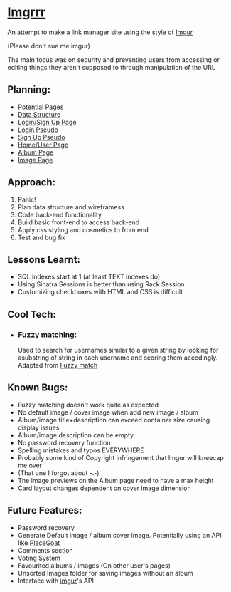 # [Imgrrr](https://ag-imgrrr.herokuapp.com)

An attempt to make a link manager site using the style of [Imgur](https://imgur.com/)

 (Please don't sue me imgur)

The main focus was on security and preventing users from accessing or editing things they aren't supposed to through manipulation of the URL

## Planning:

* [Potential Pages](https://github.com/AGreenwoodMelb/imgrrr/blob/master/README/potential-pages.jpg)
* [Data Structure](https://github.com/AGreenwoodMelb/imgrrr/blob/master/README/data-structure.jpg)
* [Login/Sign Up Page](https://github.com/AGreenwoodMelb/imgrrr/blob/master/README/login-signup-page.jpg)
* [Login Pseudo](https://github.com/AGreenwoodMelb/imgrrr/blob/master/README/login-pseudo.jpg)
* [Sign Up Pseudo](https://github.com/AGreenwoodMelb/imgrrr/blob/master/README/signup-pseudo.jpg)
* [Home/User Page](https://github.com/AGreenwoodMelb/imgrrr/blob/master/README/user-home-page.jpg)
* [Album Page](https://github.com/AGreenwoodMelb/imgrrr/blob/master/README/album-page.jpg)
* [Image Page](https://github.com/AGreenwoodMelb/imgrrr/blob/master/README/image-page.jpg)


## Approach:

1. Panic!
2. Plan data structure and wireframess
3. Code back-end functionality
4. Build basic front-end to access back-end
5. Apply css styling and cosmetics to from end
6. Test and bug fix

## Lessons Learnt:

* SQL indexes start at 1 (at least TEXT indexes do)
* Using Sinatra Sessions is better than using Rack.Session
* Customizing checkboxes with HTML and CSS is difficult

## Cool Tech:

* ### Fuzzy matching:
    Used to search for usernames similar to a given string by looking for asubstring of string in each username and scoring them accodingly. Adapted from
[Fuzzy match](https://www.sqlservercentral.com/articles/fuzzy-search)
    

## Known Bugs:

*   Fuzzy matching doesn't work quite as expected
* No default image / cover image when add new image / album
* Album/image title+description can exceed container size causing display issues
* Album/image description can be empty
* No password recovery function
* Spelling mistakes and typos EVERYWHERE
* Probably some kind of Copyright infringement that Imgur will kneecap me over
* (That one I forgot about -.-)
* The image previews on the Album page need to have a max height
* Card layout changes dependent on cover image dimension
## Future Features:

* Password recovery
* Generate Default image / album cover image. Potentially using an API like [PlaceGoat](https://placegoat.com/)
* Comments section
* Voting System
* Favourited albums / images (On other user's pages)
* Unsorted Images folder for saving images without an album
* Interface with [imgur](https://imgur.com/)'s API
